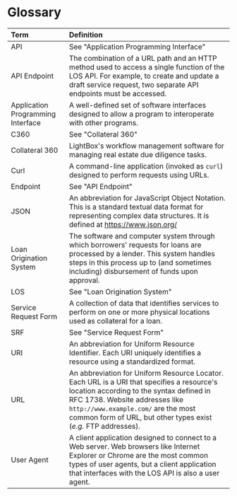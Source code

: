 # Glossary

| Term | Definition |
| :--- | :--- |
| API | See "Application Programming Interface" |
| API Endpoint | The combination of a URL path and an HTTP method used to access a single function of the LOS API. For example, to create and update a draft service request, two separate API endpoints must be accessed. | 
| Application Programming Interface | A well-defined set of software interfaces designed to allow a program to interoperate with other programs. |
| C360 | See "Collateral 360" |
| Collateral 360 | LightBox's workflow management software for managing real estate due diligence tasks. |
| Curl | A command-line application (invoked as `curl`) designed to perform requests using URLs. |
| Endpoint | See "API Endpoint" |
| JSON | An abbreviation for JavaScript Object Notation. This is a standard textual data format for representing complex data structures. It is defined at https://www.json.org/ |
| Loan Origination System | The software and computer system through which borrowers' requests for loans are processed by a lender. This system handles steps in this process up to (and sometimes including) disbursement of funds upon approval. |
| LOS | See "Loan Origination System" | 
| Service Request Form | A collection of data that identifies services to perform on one or more physical locations used as collateral for a loan. |
| SRF | See "Service Request Form" |
| URI | An abbreviation for Uniform Resource Identifier. Each URI uniquely identifies a resource using a standardized format. |
| URL | An abbreviation for Uniform Resource Locator. Each URL is a URI that specifies a resource's location according to the syntax defined in RFC 1738. Website addresses like `http://www.example.com/` are the most common form of URL, but other types exist (_e.g._ FTP addresses). |
| User Agent | A client application designed to connect to a Web server. Web browsers like Internet Explorer or Chrome are the most common types of user agents, but a client application that interfaces with the LOS API is also a user agent. |

